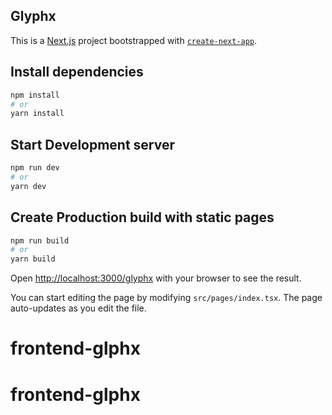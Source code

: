 ## Glyphx

This is a [Next.js](https://nextjs.org/) project bootstrapped with [`create-next-app`](https://github.com/vercel/next.js/tree/canary/packages/create-next-app).

## Install dependencies

```bash
npm install
# or
yarn install
```

## Start Development server

```bash
npm run dev
# or
yarn dev
```

## Create Production build with static pages

```bash
npm run build
# or
yarn build
```

Open [http://localhost:3000/glyphx](http://localhost:3000/glyphx) with your browser to see the result.

You can start editing the page by modifying `src/pages/index.tsx`. The page auto-updates as you edit the file.
# frontend-glphx
# frontend-glphx
